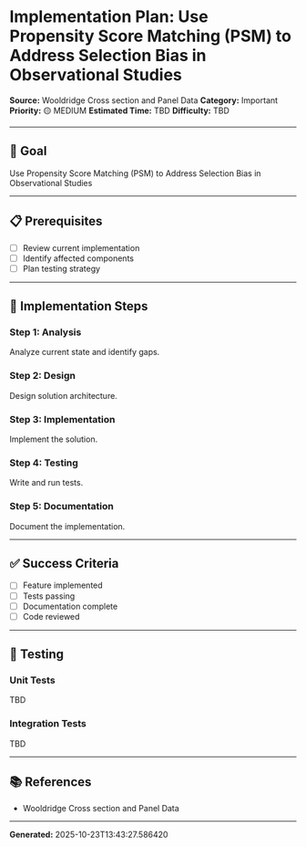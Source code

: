 # Implementation Plan: Use Propensity Score Matching (PSM) to Address Selection Bias in Observational Studies

**Source:** Wooldridge   Cross section and Panel Data
**Category:** Important
**Priority:** 🟡 MEDIUM
**Estimated Time:** TBD
**Difficulty:** TBD

---

## 🎯 Goal

Use Propensity Score Matching (PSM) to Address Selection Bias in Observational Studies

---

## 📋 Prerequisites

- [ ] Review current implementation
- [ ] Identify affected components
- [ ] Plan testing strategy

---

## 🔧 Implementation Steps

### Step 1: Analysis

Analyze current state and identify gaps.

### Step 2: Design

Design solution architecture.

### Step 3: Implementation

Implement the solution.

### Step 4: Testing

Write and run tests.

### Step 5: Documentation

Document the implementation.

---

## ✅ Success Criteria

- [ ] Feature implemented
- [ ] Tests passing
- [ ] Documentation complete
- [ ] Code reviewed

---

## 🧪 Testing

### Unit Tests

TBD

### Integration Tests

TBD

---

## 📚 References

- Wooldridge   Cross section and Panel Data

---

**Generated:** 2025-10-23T13:43:27.586420

